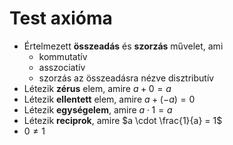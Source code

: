 # Test axióma

- Értelmezett **összeadás** és **szorzás** művelet, ami
	- kommutatív
	- asszociatív
	- szorzás az összeadásra nézve disztributív
- Létezik **zérus** elem, amire $a+0=a$
- Létezik **ellentett** elem, amire $a+(-a)=0$
- Létezik **egységelem**, amire $a \cdot 1=a$
- Létezik **reciprok**, amire $a \cdot \frac{1}{a} = 1$
- $0 \neq 1$
